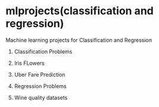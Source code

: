 # mlprojects(classification and regression)

Machine learning projects for Classification and Regression

1) Classification Problems
2) Iris FLowers
3) Uber Fare Prediction

5) Regression Problems
6) Wine quality datasets
